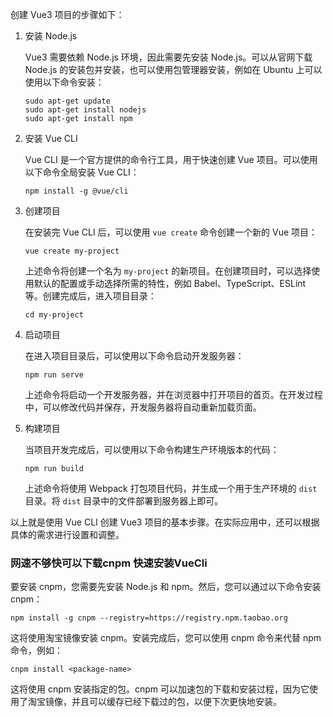 创建 Vue3 项目的步骤如下：

1. 安装 Node.js

    Vue3 需要依赖 Node.js 环境，因此需要先安装 Node.js。可以从官网下载 Node.js 的安装包并安装，也可以使用包管理器安装，例如在 Ubuntu 上可以使用以下命令安装：

    ```
    sudo apt-get update
    sudo apt-get install nodejs
    sudo apt-get install npm
    ```

2. 安装 Vue CLI

    Vue CLI 是一个官方提供的命令行工具，用于快速创建 Vue 项目。可以使用以下命令全局安装 Vue CLI：

    ```
    npm install -g @vue/cli
    ```

3. 创建项目

    在安装完 Vue CLI 后，可以使用 `vue create` 命令创建一个新的 Vue 项目：

    ```
    vue create my-project
    ```

    上述命令将创建一个名为 `my-project` 的新项目。在创建项目时，可以选择使用默认的配置或手动选择所需的特性，例如 Babel、TypeScript、ESLint 等。创建完成后，进入项目目录：

    ```
    cd my-project
    ```

4. 启动项目

    在进入项目目录后，可以使用以下命令启动开发服务器：

    ```
    npm run serve
    ```

    上述命令将启动一个开发服务器，并在浏览器中打开项目的首页。在开发过程中，可以修改代码并保存，开发服务器将自动重新加载页面。

5. 构建项目

    当项目开发完成后，可以使用以下命令构建生产环境版本的代码：

    ```
    npm run build
    ```

    上述命令将使用 Webpack 打包项目代码，并生成一个用于生产环境的 `dist` 目录。将 `dist` 目录中的文件部署到服务器上即可。

以上就是使用 Vue CLI 创建 Vue3 项目的基本步骤。在实际应用中，还可以根据具体的需求进行设置和调整。


### 网速不够快可以下载cnpm 快速安装VueCli

要安装 cnpm，您需要先安装 Node.js 和 npm。然后，您可以通过以下命令安装 cnpm：

```
npm install -g cnpm --registry=https://registry.npm.taobao.org
```

这将使用淘宝镜像安装 cnpm。安装完成后，您可以使用 cnpm 命令来代替 npm 命令，例如：

```
cnpm install <package-name>
```

这将使用 cnpm 安装指定的包。cnpm 可以加速包的下载和安装过程，因为它使用了淘宝镜像，并且可以缓存已经下载过的包，以便下次更快地安装。